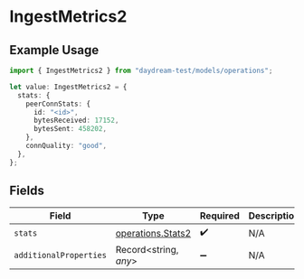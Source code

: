 # IngestMetrics2

## Example Usage

```typescript
import { IngestMetrics2 } from "daydream-test/models/operations";

let value: IngestMetrics2 = {
  stats: {
    peerConnStats: {
      id: "<id>",
      bytesReceived: 17152,
      bytesSent: 458202,
    },
    connQuality: "good",
  },
};
```

## Fields

| Field                                                  | Type                                                   | Required                                               | Description                                            |
| ------------------------------------------------------ | ------------------------------------------------------ | ------------------------------------------------------ | ------------------------------------------------------ |
| `stats`                                                | [operations.Stats2](../../models/operations/stats2.md) | :heavy_check_mark:                                     | N/A                                                    |
| `additionalProperties`                                 | Record<string, *any*>                                  | :heavy_minus_sign:                                     | N/A                                                    |